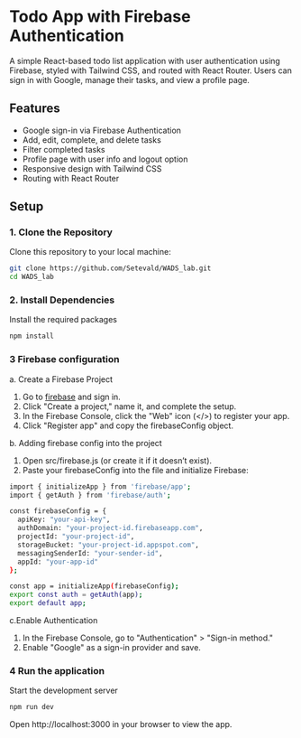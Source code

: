 # Todo App with Firebase Authentication

A simple React-based todo list application with user authentication using Firebase, styled with Tailwind CSS, and routed with React Router. Users can sign in with Google, manage their tasks, and view a profile page.

## Features
- Google sign-in via Firebase Authentication
- Add, edit, complete, and delete tasks
- Filter completed tasks
- Profile page with user info and logout option
- Responsive design with Tailwind CSS
- Routing with React Router

## Setup 

### 1. Clone the Repository
Clone this repository to your local machine:
```bash
git clone https://github.com/Setevald/WADS_lab.git
cd WADS_lab
```

### 2. Install Dependencies
Install the required packages
```bash
npm install
```

### 3 Firebase configuration
a. Create a Firebase Project
1. Go to [firebase](https://console.firebase.google.com/) and sign in.
2. Click "Create a project," name it, and complete the setup.
3. In the Firebase Console, click the "Web" icon (</>) to register your app.
4. Click "Register app" and copy the firebaseConfig object.

b. Adding firebase config into the project
1. Open src/firebase.js (or create it if it doesn’t exist).
2. Paste your firebaseConfig into the file and initialize Firebase:

```bash
import { initializeApp } from 'firebase/app';
import { getAuth } from 'firebase/auth';

const firebaseConfig = {
  apiKey: "your-api-key",
  authDomain: "your-project-id.firebaseapp.com",
  projectId: "your-project-id",
  storageBucket: "your-project-id.appspot.com",
  messagingSenderId: "your-sender-id",
  appId: "your-app-id"
};

const app = initializeApp(firebaseConfig);
export const auth = getAuth(app);
export default app;
```

c.Enable Authentication
1. In the Firebase Console, go to "Authentication" > "Sign-in method."
2. Enable "Google" as a sign-in provider and save.

### 4 Run the application
Start the development server
```bash
npm run dev
```

Open http://localhost:3000 in your browser to view the app.